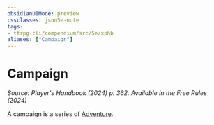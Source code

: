 ```yaml
---
obsidianUIMode: preview
cssclasses: json5e-note
tags:
- ttrpg-cli/compendium/src/5e/xphb
aliases: ["Campaign"]
---
```

# Campaign
*Source: Player's Handbook (2024) p. 362. Available in the Free Rules (2024)* 

A campaign is a series of [Adventure](adventure-xphb.md).